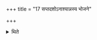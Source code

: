 +++
title = "17 सप्तदशोऽनाश्यान्नस्य भोजने"

+++

<details><summary>थिते</summary>

सप्तदशोऽनाश्यान्नस्य भोजने १७
</details>
